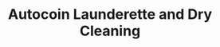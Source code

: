 ---
title: "Autocoin Launderette and Dry Cleaning"
url: /berkhamsted/autocoin-launderette-and-dry-cleaning/
shop: Wäscherei
---